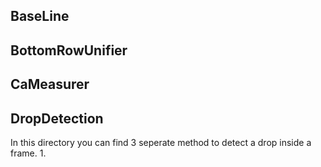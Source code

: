 ## BaseLine

## BottomRowUnifier

## CaMeasurer

## DropDetection
In this directory you can find 3 seperate method to detect a drop inside a frame.
1. 
